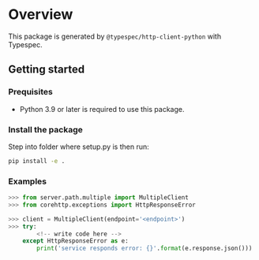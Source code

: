 # Overview

This package is generated by `@typespec/http-client-python` with Typespec.

## Getting started

### Prequisites

- Python 3.9 or later is required to use this package.

### Install the package

Step into folder where setup.py is then run:

```bash
pip install -e .
```

### Examples

```python
>>> from server.path.multiple import MultipleClient
>>> from corehttp.exceptions import HttpResponseError

>>> client = MultipleClient(endpoint='<endpoint>')
>>> try:
        <!-- write code here -->
    except HttpResponseError as e:
        print('service responds error: {}'.format(e.response.json()))
```
